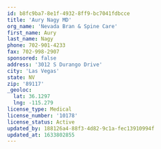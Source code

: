 ```yaml
---
id: b8fc9ba7-8e1f-4932-8ff9-bc7041fdbcce
title: 'Aury Nagy MD'
org_name: 'Nevada Bran & Spine Care'
first_name: Aury
last_name: Nagy
phone: 702-901-4233
fax: 702-998-2907
sponsored: false
address: '3012 S Durango Drive'
city: 'Las Vegas'
state: NV
zip: '89117'
_geoloc:
  lat: 36.1297
  lng: -115.279
license_type: Medical
license_number: '10178'
license_status: Active
updated_by: 188126a4-88f3-4d82-9c1a-fec13910994f
updated_at: 1633802855
---
```

